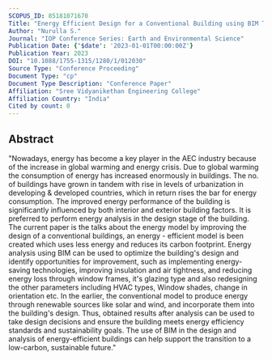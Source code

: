 ```yaml
---
SCOPUS_ID: 85181071670
Title: "Energy Efficient Design for a Conventional Building using BIM Tools"
Author: "Nurulla S."
Journal: "IOP Conference Series: Earth and Environmental Science"
Publication Date: {'$date': '2023-01-01T00:00:00Z'}
Publication Year: 2023
DOI: "10.1088/1755-1315/1280/1/012030"
Source Type: "Conference Proceeding"
Document Type: "cp"
Document Type Description: "Conference Paper"
Affiliation: "Sree Vidyanikethan Engineering College"
Affiliation Country: "India"
Cited by count: 0
---
```


## Abstract
"Nowadays, energy has become a key player in the AEC industry because of the increase in global warming and energy crisis. Due to global warming the consumption of energy has increased enormously in buildings. The no. of buildings have grown in tandem with rise in levels of urbanization in developing & developed countries, which in return rises the bar for energy consumption. The improved energy performance of the building is significantly influenced by both interior and exterior building factors. It is preferred to perform energy analysis in the design stage of the building. The current paper is the talks about the energy model by improving the design of a conventional buildings, an energy - efficient model is been created which uses less energy and reduces its carbon footprint. Energy analysis using BIM can be used to optimize the building's design and identify opportunities for improvement, such as implementing energy-saving technologies, improving insulation and air tightness, and reducing energy loss through window frames, it's glazing type and also redesigning the other parameters including HVAC types, Window shades, change in orientation etc. In the earlier, the conventional model to produce energy through renewable sources like solar and wind, and incorporate them into the building's design. Thus, obtained results after analysis can be used to take design decisions and ensure the building meets energy efficiency standards and sustainability goals. The use of BIM in the design and analysis of energy-efficient buildings can help support the transition to a low-carbon, sustainable future."

